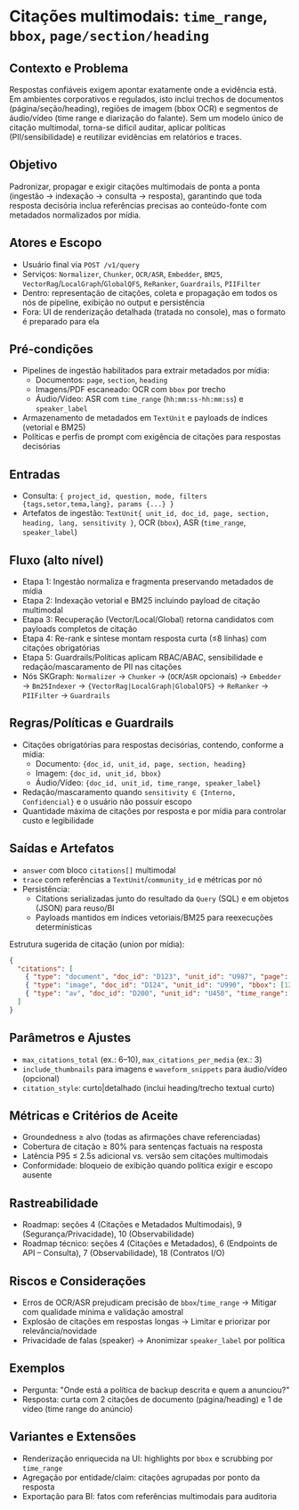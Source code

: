 # Citações multimodais: `time_range`, `bbox`, `page/section/heading`

## Contexto e Problema
Respostas confiáveis exigem apontar exatamente onde a evidência está. Em ambientes corporativos e regulados, isto inclui trechos de documentos (página/seção/heading), regiões de imagem (bbox OCR) e segmentos de áudio/vídeo (time range e diarização do falante). Sem um modelo único de citação multimodal, torna-se difícil auditar, aplicar políticas (PII/sensibilidade) e reutilizar evidências em relatórios e traces.

## Objetivo
Padronizar, propagar e exigir citações multimodais de ponta a ponta (ingestão → indexação → consulta → resposta), garantindo que toda resposta decisória inclua referências precisas ao conteúdo-fonte com metadados normalizados por mídia.

## Atores e Escopo
- Usuário final via `POST /v1/query`
- Serviços: `Normalizer`, `Chunker`, `OCR/ASR`, `Embedder`, `BM25`, `VectorRag`/`LocalGraph`/`GlobalQFS`, `ReRanker`, `Guardrails`, `PIIFilter`
- Dentro: representação de citações, coleta e propagação em todos os nós de pipeline, exibição no output e persistência
- Fora: UI de renderização detalhada (tratada no console), mas o formato é preparado para ela

## Pré-condições
- Pipelines de ingestão habilitados para extrair metadados por mídia:
  - Documentos: `page`, `section`, `heading`
  - Imagens/PDF escaneado: OCR com `bbox` por trecho
  - Áudio/Vídeo: ASR com `time_range` (`hh:mm:ss-hh:mm:ss`) e `speaker_label`
- Armazenamento de metadados em `TextUnit` e payloads de índices (vetorial e BM25)
- Políticas e perfis de prompt com exigência de citações para respostas decisórias

## Entradas
- Consulta: `{ project_id, question, mode, filters {tags,setor,tema,lang}, params {...} }`
- Artefatos de ingestão: `TextUnit{ unit_id, doc_id, page, section, heading, lang, sensitivity }`, OCR (`bbox`), ASR (`time_range`, `speaker_label`)

## Fluxo (alto nível)
- Etapa 1: Ingestão normaliza e fragmenta preservando metadados de mídia
- Etapa 2: Indexação vetorial e BM25 incluindo payload de citação multimodal
- Etapa 3: Recuperação (Vector/Local/Global) retorna candidatos com payloads completos de citação
- Etapa 4: Re-rank e síntese montam resposta curta (≤8 linhas) com citações obrigatórias
- Etapa 5: Guardrails/Políticas aplicam RBAC/ABAC, sensibilidade e redação/mascaramento de PII nas citações
- Nós SKGraph: `Normalizer` → `Chunker` → (`OCR`/`ASR` opcionais) → `Embedder` → `Bm25Indexer` → `{VectorRag|LocalGraph|GlobalQFS}` → `ReRanker` → `PIIFilter` → `Guardrails`

## Regras/Políticas e Guardrails
- Citações obrigatórias para respostas decisórias, contendo, conforme a mídia:
  - Documento: `{doc_id, unit_id, page, section, heading}`
  - Imagem: `{doc_id, unit_id, bbox}`
  - Áudio/Vídeo: `{doc_id, unit_id, time_range, speaker_label}`
- Redação/mascaramento quando `sensitivity ∈ {Interno, Confidencial}` e o usuário não possuir escopo
- Quantidade máxima de citações por resposta e por mídia para controlar custo e legibilidade

## Saídas e Artefatos
- `answer` com bloco `citations[]` multimodal
- `trace` com referências a `TextUnit`/`community_id` e métricas por nó
- Persistência:
  - Citations serializadas junto do resultado da `Query` (SQL) e em objetos (JSON) para reuso/BI
  - Payloads mantidos em índices vetoriais/BM25 para reexecuções determinísticas

Estrutura sugerida de citação (union por mídia):
```json
{
  "citations": [
    { "type": "document", "doc_id": "D123", "unit_id": "U987", "page": 12, "section": "2.3", "heading": "Requisitos" },
    { "type": "image", "doc_id": "D124", "unit_id": "U990", "bbox": [120, 340, 420, 560] },
    { "type": "av", "doc_id": "D200", "unit_id": "U450", "time_range": "00:12:40-00:13:05", "speaker_label": "spk_1" }
  ]
}
```

## Parâmetros e Ajustes
- `max_citations_total` (ex.: 6–10), `max_citations_per_media` (ex.: 3)
- `include_thumbnails` para imagens e `waveform_snippets` para áudio/vídeo (opcional)
- `citation_style`: curto|detalhado (inclui heading/trecho textual curto)

## Métricas e Critérios de Aceite
- Groundedness ≥ alvo (todas as afirmações chave referenciadas)
- Cobertura de citação ≥ 80% para sentenças factuais na resposta
- Latência P95 ≤ 2.5s adicional vs. versão sem citações multimodais
- Conformidade: bloqueio de exibição quando política exigir e escopo ausente

## Rastreabilidade
- Roadmap: seções 4 (Citações e Metadados Multimodais), 9 (Segurança/Privacidade), 10 (Observabilidade)
- Roadmap técnico: seções 4 (Citações e Metadados), 6 (Endpoints de API – Consulta), 7 (Observabilidade), 18 (Contratos I/O)

## Riscos e Considerações
- Erros de OCR/ASR prejudicam precisão de `bbox`/`time_range` → Mitigar com qualidade mínima e validação amostral
- Explosão de citações em respostas longas → Limitar e priorizar por relevância/novidade
- Privacidade de falas (speaker) → Anonimizar `speaker_label` por política

## Exemplos
- Pergunta: "Onde está a política de backup descrita e quem a anunciou?"
- Resposta: curta com 2 citações de documento (página/heading) e 1 de vídeo (time range do anúncio)

## Variantes e Extensões
- Renderização enriquecida na UI: highlights por `bbox` e scrubbing por `time_range`
- Agregação por entidade/claim: citações agrupadas por ponto da resposta
- Exportação para BI: fatos com referências multimodais para auditoria
